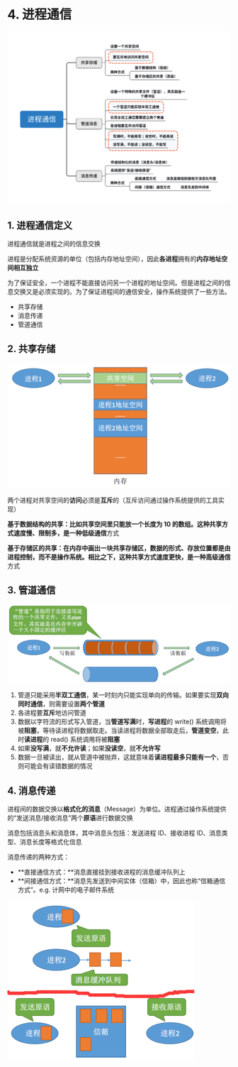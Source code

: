 # 4. 进程通信

![](../.gitbook/assets/jin-cheng-tong-xin-.svg)

## 1. 进程通信定义

进程通信就是进程之间的信息交换

进程是分配系统资源的单位（包括内存地址空间），因此**各进程**拥有的**内存地址空间相互独立**

为了保证安全，一个进程不能直接访问另一个进程的地址空间。但是进程之间的信息交换又是必须实现的。为了保证进程间的通信安全，操作系统提供了一些方法。

* 共享存储
* 消息传递
* 管道通信

## 2. 共享存储

![](../.gitbook/assets/image%20%2820%29.png)

两个进程对共享空间的**访问**必须是**互斥**的（互斥访问通过操作系统提供的工具实现）

**基于数据结构的共享：**比如共享空间里只能放一个长度为 10 的数组。这种共享方式速度慢、限制多，是一种**低级通信**方式

**基于存储区的共享：**在内存中画出一块共享存储区，数据的形式、存放位置都是由进程控制，而不是操作系统。相比之下，这种共享方式速度更快，是一种**高级通信**方式

## 3. 管道通信

![](../.gitbook/assets/image%20%2819%29.png)

1. 管道只能采用**半双工通信**，某一时刻内只能实现单向的传输。如果要实现**双向同时通信**，则需要设置**两个管道**
2. 各进程要**互斥**地访问管道
3. 数据以字符流的形式写入管道，当**管道写满**时，**写进程**的 write\(\) 系统调用将被**阻塞**，等待读进程将数据取走。当读进程将数据全部取走后，**管道变空**，此时**读进程**的 read\(\) 系统调用将被**阻塞**
4. 如果**没写满**，就**不允许读**；如果**没读空**，就**不允许写**
5. 数据一旦被读出，就从管道中被抛弃，这就意味着**读进程最多只能有一个**，否则可能会有读错数据的情况

## 4. 消息传递

进程间的数据交换以**格式化的消息**（Message）为单位。进程通过操作系统提供的“发送消息/接收消息”两个**原语**进行数据交换

消息包括消息头和消息体，其中消息头包括：发送进程 ID、接收进程 ID、消息类型、消息长度等格式化信息

消息传递的两种方式：

* **直接通信方式：**消息直接挂到接收进程的消息缓冲队列上
* **间接通信方式：**消息先发送到中间实体（信箱）中，因此也称“信箱通信方式”。e.g. 计网中的电子邮件系统

![](../.gitbook/assets/image%20%2836%29.png)







